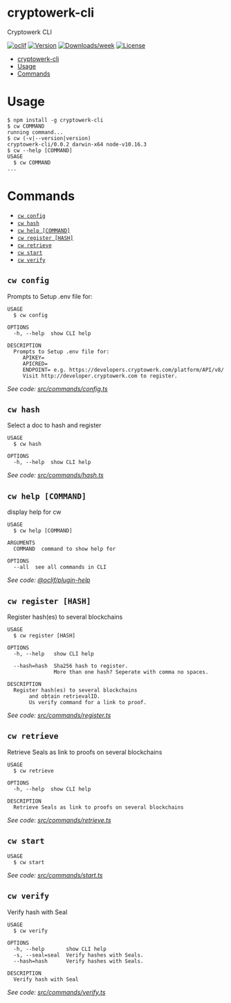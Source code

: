 # cryptowerk-cli

Cryptowerk CLI

[![oclif](https://img.shields.io/badge/cli-oclif-brightgreen.svg)](https://oclif.io)
[![Version](https://img.shields.io/npm/v/cw.svg)](https://npmjs.org/package/cw)
[![Downloads/week](https://img.shields.io/npm/dw/cw.svg)](https://npmjs.org/package/cw)
[![License](https://img.shields.io/npm/l/cw.svg)](https://github.com/i001962/cw/blob/master/package.json)

<!-- toc -->

- [cryptowerk-cli](#cryptowerk-cli)
- [Usage](#usage)
- [Commands](#commands)
  <!-- tocstop -->

# Usage

<!-- usage -->

```sh-session
$ npm install -g cryptowerk-cli
$ cw COMMAND
running command...
$ cw (-v|--version|version)
cryptowerk-cli/0.0.2 darwin-x64 node-v10.16.3
$ cw --help [COMMAND]
USAGE
  $ cw COMMAND
...
```

<!-- usagestop -->

# Commands

<!-- commands -->

- [`cw config`](#cw-config)
- [`cw hash`](#cw-hash)
- [`cw help [COMMAND]`](#cw-help-command)
- [`cw register [HASH]`](#cw-register-hash)
- [`cw retrieve`](#cw-retrieve)
- [`cw start`](#cw-start)
- [`cw verify`](#cw-verify)

## `cw config`

Prompts to Setup .env file for:

```
USAGE
  $ cw config

OPTIONS
  -h, --help  show CLI help

DESCRIPTION
  Prompts to Setup .env file for:
     APIKEY=
     APICRED=
     ENDPOINT= e.g. https://developers.cryptowerk.com/platform/API/v8/
     Visit http://developer.cryptowerk.com to register.
```

_See code: [src/commands/config.ts](https://github.com/i001962/cw/blob/v0.0.2/src/commands/config.ts)_

## `cw hash`

Select a doc to hash and register

```
USAGE
  $ cw hash

OPTIONS
  -h, --help  show CLI help
```

_See code: [src/commands/hash.ts](https://github.com/i001962/cw/blob/v0.0.2/src/commands/hash.ts)_

## `cw help [COMMAND]`

display help for cw

```
USAGE
  $ cw help [COMMAND]

ARGUMENTS
  COMMAND  command to show help for

OPTIONS
  --all  see all commands in CLI
```

_See code: [@oclif/plugin-help](https://github.com/oclif/plugin-help/blob/v2.2.3/src/commands/help.ts)_

## `cw register [HASH]`

Register hash(es) to several blockchains

```
USAGE
  $ cw register [HASH]

OPTIONS
  -h, --help   show CLI help

  --hash=hash  Sha256 hash to register.
               More than one hash? Seperate with comma no spaces.

DESCRIPTION
  Register hash(es) to several blockchains
       and obtain retrievalID.
       Us verify command for a link to proof.
```

_See code: [src/commands/register.ts](https://github.com/i001962/cw/blob/v0.0.2/src/commands/register.ts)_

## `cw retrieve`

Retrieve Seals as link to proofs on several blockchains

```
USAGE
  $ cw retrieve

OPTIONS
  -h, --help  show CLI help

DESCRIPTION
  Retrieve Seals as link to proofs on several blockchains
```

_See code: [src/commands/retrieve.ts](https://github.com/i001962/cw/blob/v0.0.2/src/commands/retrieve.ts)_

## `cw start`

```
USAGE
  $ cw start
```

_See code: [src/commands/start.ts](https://github.com/i001962/cw/blob/v0.0.2/src/commands/start.ts)_

## `cw verify`

Verify hash with Seal

```
USAGE
  $ cw verify

OPTIONS
  -h, --help       show CLI help
  -s, --seal=seal  Verify hashes with Seals.
  --hash=hash      Verify hashes with Seals.

DESCRIPTION
  Verify hash with Seal
```

_See code: [src/commands/verify.ts](https://github.com/i001962/cw/blob/v0.0.2/src/commands/verify.ts)_

<!-- commandsstop -->
